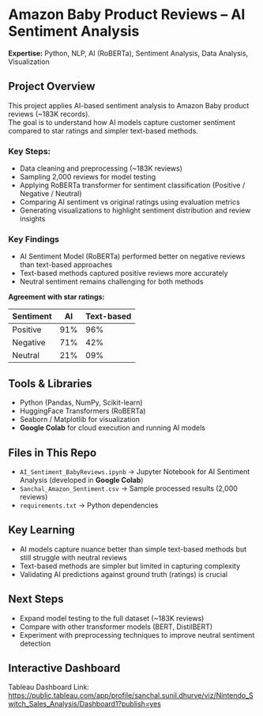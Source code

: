 # Amazon Baby Product Reviews – AI Sentiment Analysis

**Expertise:** Python, NLP, AI (RoBERTa), Sentiment Analysis, Data Analysis, Visualization

## Project Overview
This project applies AI-based sentiment analysis to Amazon Baby product reviews (~183K records).  
The goal is to understand how AI models capture customer sentiment compared to star ratings and simpler text-based methods.

### Key Steps:
- Data cleaning and preprocessing (~183K reviews)  
- Sampling 2,000 reviews for model testing  
- Applying RoBERTa transformer for sentiment classification (Positive / Negative / Neutral)  
- Comparing AI sentiment vs original ratings using evaluation metrics  
- Generating visualizations to highlight sentiment distribution and review insights  

### Key Findings
- AI Sentiment Model (RoBERTa) performed better on negative reviews than text-based approaches  
- Text-based methods captured positive reviews more accurately  
- Neutral sentiment remains challenging for both methods  

**Agreement with star ratings:**

| Sentiment | AI  | Text-based |
|-----------|-----|------------|
| Positive  | 91% | 96%        |
| Negative  | 71% | 42%        |
| Neutral   | 21% | 09%        |

## Tools & Libraries
- Python (Pandas, NumPy, Scikit-learn)  
- HuggingFace Transformers (RoBERTa)  
- Seaborn / Matplotlib for visualization  
- **Google Colab** for cloud execution and running AI models  

## Files in This Repo
- `AI_Sentiment_BabyReviews.ipynb` → Jupyter Notebook for AI Sentiment Analysis (developed in **Google Colab**)  
- `Sanchal_Amazon_Sentiment.csv` → Sample processed results (2,000 reviews)  
- `requirements.txt` → Python dependencies  

## Key Learning
- AI models capture nuance better than simple text-based methods but still struggle with neutral reviews  
- Text-based methods are simpler but limited in capturing complexity  
- Validating AI predictions against ground truth (ratings) is crucial  

## Next Steps
- Expand model testing to the full dataset (~183K reviews)  
- Compare with other transformer models (BERT, DistilBERT)  
- Experiment with preprocessing techniques to improve neutral sentiment detection  

## Interactive Dashboard
Tableau Dashboard Link: https://public.tableau.com/app/profile/sanchal.sunil.dhurve/viz/Nintendo_Switch_Sales_Analysis/Dashboard1?publish=yes
